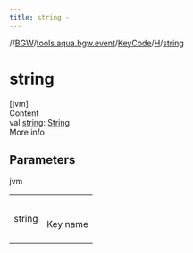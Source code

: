 ```yaml
---
title: string -
---
```

//[BGW](../../../../index.md)/[tools.aqua.bgw.event](../../index.md)/[KeyCode](../index.md)/[H](index.md)/[string](string.md)



# string  
[jvm]  
Content  
val [string](string.md): [String](https://kotlinlang.org/api/latest/jvm/stdlib/kotlin/-string/index.html)  
More info  


## Parameters  
  
jvm  
  
| | |
|---|---|
| <a name="tools.aqua.bgw.event/KeyCode.H/string/#/PointingToDeclaration/"></a>string| <a name="tools.aqua.bgw.event/KeyCode.H/string/#/PointingToDeclaration/"></a><br><br>Key name<br><br>|
  
  



